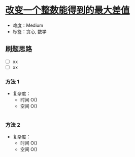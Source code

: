 # [改变一个整数能得到的最大差值](https://leetcode-cn.com/problems/max-difference-you-can-get-from-changing-an-integer/)

- 难度：Medium
- 标签：贪心, 数学

## 刷题思路

- [ ] xx
- [ ] xx

### 方法 1

- 复杂度：
    - 时间 O()
    - 空间 O()

``` js

```

### 方法 2

- 复杂度：
    - 时间 O()
    - 空间 O()

``` js

```
